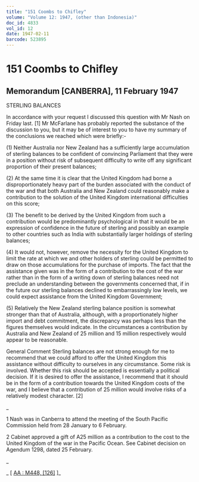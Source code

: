 ```yaml
---
title: "151 Coombs to Chifley"
volume: "Volume 12: 1947, (other than Indonesia)"
doc_id: 4833
vol_id: 12
date: 1947-02-11
barcode: 523895
---
```


# 151 Coombs to Chifley

## Memorandum [CANBERRA], 11 February 1947

STERLING BALANCES

In accordance with your request I discussed this question with Mr Nash on Friday last. [1] Mr McFarlane has probably reported the substance of the discussion to you, but it may be of interest to you to have my summary of the conclusions we reached which were briefly:-

(1) Neither Australia nor New Zealand has a sufficiently large accumulation of sterling balances to be confident of convincing Parliament that they were in a position without risk of subsequent difficulty to write off any significant proportion of their present balances;

(2) At the same time it is clear that the United Kingdom had borne a disproportionately heavy part of the burden associated with the conduct of the war and that both Australia and New Zealand could reasonably make a contribution to the solution of the United Kingdom international difficulties on this score;

(3) The benefit to be derived by the United Kingdom from such a contribution would be predominantly psychological in that it would be an expression of confidence in the future of sterling and possibly an example to other countries such as India with substantially larger holdings of sterling balances;

(4) It would not, however, remove the necessity for the United Kingdom to limit the rate at which we and other holders of sterling could be permitted to draw on those accumulations for the purchase of imports. The fact that the assistance given was in the form of a contribution to the cost of the war rather than in the form of a writing down of sterling balances need not preclude an understanding between the governments concerned that, if in the future our sterling balances declined to embarrassingly low levels, we could expect assistance from the United Kingdom Government;

(5) Relatively the New Zealand sterling balance position is somewhat stronger than that of Australia, although, with a proportionately higher import and debt commitment, the discrepancy was perhaps less than the figures themselves would indicate. In the circumstances a contribution by Australia and New Zealand of 25 million and 15 million respectively would appear to be reasonable.

General Comment Sterling balances are not strong enough for me to recommend that we could afford to offer the United Kingdom this assistance without difficulty to ourselves in any circumstance. Some risk is involved. Whether this risk should be accepted is essentially a political decision. If it is desired to offer the assistance, I recommend that it should be in the form of a contribution towards the United Kingdom costs of the war, and I believe that a contribution of 25 million would involve risks of a relatively modest character. [2]

_

1 Nash was in Canberra to attend the meeting of the South Pacific Commission held from 28 January to 6 February.

2 Cabinet approved a gift of A25 million as a contribution to the cost to the United Kingdom of the war in the Pacific Ocean. See Cabinet decision on Agendum 1298, dated 25 February.

_

_ [ [AA : M448, [126]](http://www.naa.gov.au/cgi-bin/Search?O=I&Number=523895) ]_
